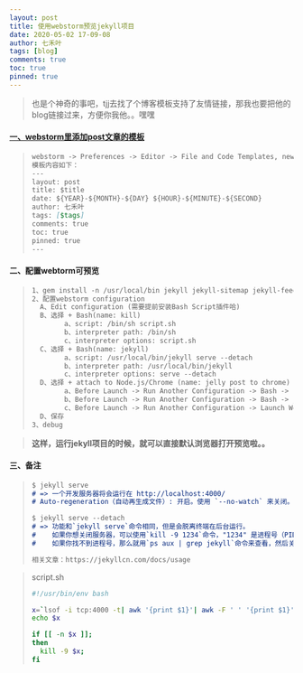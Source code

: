 ```yaml
---
layout: post
title: 使用webstorm预览jekyll项目
date: 2020-05-02 17-09-08
author: 七禾叶
tags: [blog]
comments: true
toc: true
pinned: true
---
```




> 也是个神奇的事吧，tjj去找了个博客模板支持了友情链接，那我也要把他的blog链接过来，方便你我他。。嘿嘿

#### [一、webstorm里添加post文章的模板](https://hadihariri.com/2014/01/04/using-webstorm-to-maintain-a-jekyll-site/)
>```markdown
> webstorm -> Preferences -> Editor -> File and Code Templates, new File, 配置如下：
> 模板内容如下：
>---
> layout: post
> title: $title
> date: ${YEAR}-${MONTH}-${DAY} ${HOUR}-${MINUTE}-${SECOND}
> author: 七禾叶
> tags: [$tags]
> comments: true
> toc: true
> pinned: true
> ---
> ```


#### 二、配置webtorm可预览
>```markdown 
> 1、gem install -n /usr/local/bin jekyll jekyll-sitemap jekyll-feed jekyll-paginate
> 2、配置webstorm configuration
>   A、Edit configuration (需要提前安装Bash Script插件哈)
>   B、选择 + Bash(name: kill) 
>         a、script: /bin/sh script.sh
>         b、interpreter path: /bin/sh
>         c、interpreter options: script.sh
>   C、选择 + Bash(name: jekyll) 
>         a、script: /usr/local/bin/jekyll serve --detach
>         b、interpreter path: /usr/local/bin/jekyll
>         c、interpreter options: serve --detach
>   D、选择 + attach to Node.js/Chrome (name: jelly post to chrome) 
>         a、Before Launch -> Run Another Configuration -> Bash -> kill
>         b、Before Launch -> Run Another Configuration -> Bash -> jekyll
>         c、Before Launch -> Run Another Configuration -> Launch Web Browser -> 输入需要打开的调试地址
>   D、保存
> 3、debug
>   ```

> **这样，运行jekyll项目的时候，就可以直接默认浏览器打开预览啦。。**

#### 三、备注
> ```markdown
> $ jekyll serve
> # => 一个开发服务器将会运行在 http://localhost:4000/
> # Auto-regeneration（自动再生成文件）: 开启。使用 `--no-watch` 来关闭。
>
> $ jekyll serve --detach
> # => 功能和`jekyll serve`命令相同，但是会脱离终端在后台运行。
> #    如果你想关闭服务器，可以使用`kill -9 1234`命令，"1234" 是进程号（PID）。
> #    如果你找不到进程号，那么就用`ps aux | grep jekyll`命令来查看，然后关闭服务器
>
> 相关文章：https://jekyllcn.com/docs/usage
>```

> script.sh
> ```bash
>#!/usr/bin/env bash
> 
> x=`lsof -i tcp:4000 -t| awk '{print $1}'| awk -F ' ' '{print $1}'`
> echo $x
> 
> if [[ -n $x ]];
> then
>   kill -9 $x;
> fi
```

